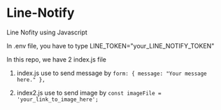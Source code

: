 # Line-Notify
Line Nofity using Javascript

In .env file, you have to type LINE_TOKEN="your_LINE_NOTIFY_TOKEN"

In this repo, we have 2 index.js file
1. index.js use to send message by 
    `form: {
        message: "Your message here."
    },`

2. index2.js use to send image by 
    `const imageFile = 'your_link_to_image_here';`